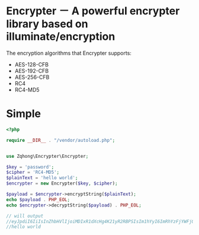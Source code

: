 # Encrypter － A powerful encrypter library based on illuminate/encryption
The encryption algorithms that Encrypter supports:
* AES-128-CFB
* AES-192-CFB
* AES-256-CFB
* RC4
* RC4-MD5

# Simple
```php
<?php

require __DIR__ . "/vendor/autoload.php";


use Zqhong\Encrypter\Encrypter;

$key = 'password';
$cipher = 'RC4-MD5';
$plainText = 'hello world';
$encrypter = new Encrypter($key, $cipher);

$payload = $encrypter->encryptString($plainText);
echo $payload . PHP_EOL;
echo $encrypter->decryptString($payload) . PHP_EOL;

// will output
//eyJpdiI6IiIsInZhbHVlIjoiMDIxR1dXcHg4K21yR2RBPSIsIm1hYyI6ImRhYzFjYWFjODg5ODA1MWFlMWE0OTZmYTNjMTlkYWIxNDExZjAzYzU2ZjlhM2FmMTY1ZWYwYjFkYTJiZjJkNjgifQ==
//hello world
```